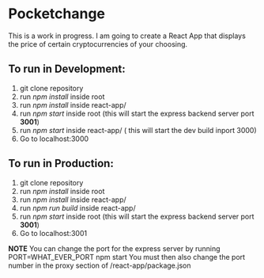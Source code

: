 # Pocketchange
This is a work in progress. I am going to create a React App that displays the price of certain cryptocurrencies of your choosing.

## To run in Development:
1. git clone repository
2. run *npm install* inside root
3. run *npm install* inside react-app/
4. run *npm start* inside root (this will start the express backend server port **3001**)
5. run *npm start* inside react-app/ ( this will start the dev build inport 3000)
6. Go to localhost:3000

## To run in Production:
1. git clone repository
2. run *npm install* inside root
3. run *npm install* inside react-app/
6. run *npm run build* inside react-app/
4. run *npm start* inside root (this will start the express backend server port **3001**)
6. Go to localhost:3001

**NOTE** You can change the port for the express server by running PORT=WHAT_EVER_PORT npm start
You must then also change the port number in the proxy section of  /react-app/package.json
